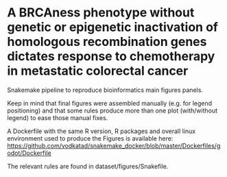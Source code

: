 # A BRCAness phenotype without genetic or epigenetic inactivation of homologous recombination genes dictates response to chemotherapy in metastatic colorectal cancer

Snakemake pipeline to reproduce bioinformatics main figures panels.

Keep in mind that final figures were assembled manually (e.g. for
legend positioning) and that some rules produce more than one plot
(with/without legend) to ease
those manual fixes.

A Dockerfile with the same R version, R packages and overall linux
environment used to produce the Figures is available here:
https://github.com/vodkatad/snakemake_docker/blob/master/Dockerfiles/godot/Dockerfile

The relevant rules are found in dataset/figures/Snakefile.
